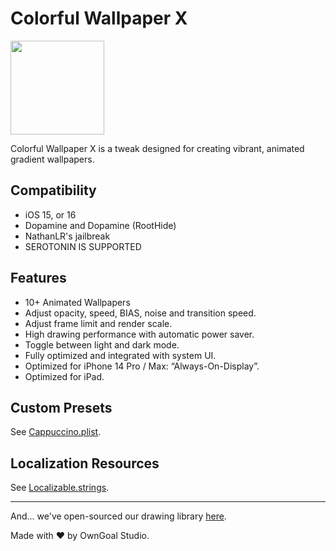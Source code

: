 # Colorful Wallpaper X

[now-on-havoc]: https://havoc.app/package/colorfulx

[<img width="150" src="https://docs.havoc.app/img/badges/get_square.svg" />][now-on-havoc]

Colorful Wallpaper X is a tweak designed for creating vibrant, animated gradient wallpapers.

## Compatibility

- iOS 15, or 16
- Dopamine and Dopamine (RootHide)
- NathanLR's jailbreak
- SEROTONIN IS SUPPORTED

## Features

- 10+ Animated Wallpapers
- Adjust opacity, speed, BIAS, noise and transition speed.
- Adjust frame limit and render scale.
- High drawing performance with automatic power saver.
- Toggle between light and dark mode.
- Fully optimized and integrated with system UI.
- Optimized for iPhone 14 Pro / Max: “Always-On-Display”.
- Optimized for iPad.

## Custom Presets

See [Cappuccino.plist](./layout/var/mobile/Library/ColorfulWallpaperX/Presets/Cappuccino.plist).

## Localization Resources

See [Localizable.strings](./i18n/en.lproj/Localizable.strings).

------

And... we've open-sourced our drawing library [here](https://github.com/Lakr233/ColorfulX).

Made with ♥ by OwnGoal Studio.
